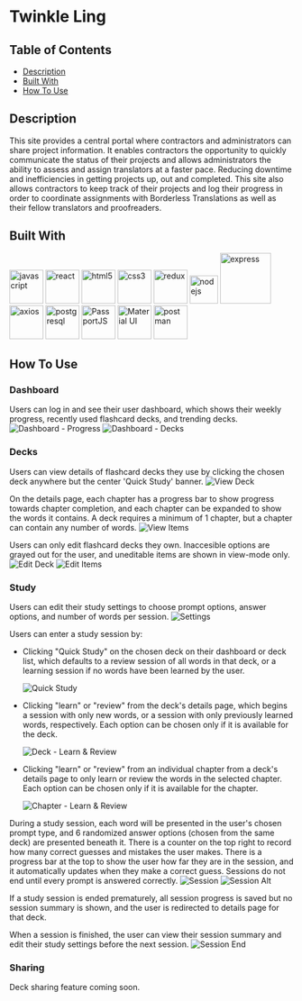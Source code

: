 # Twinkle Ling

<!-- Table of Contents -->
## Table of Contents
<ul dir="auto">
<li><a href="#description">Description</a></li>
<li><a href="#built-with">Built With</a></li>
<li><a href="#usage">How To Use</a></li>
</ul>

## Description
<!-- Description goes here -->
<p dir="auto">
This site provides a central portal where contractors and administrators can share project information. It enables contractors the opportunity to quickly communicate the status of their projects and allows administrators the ability to assess and assign translators at a faster pace. Reducing downtime and inefficiencies in getting projects up, out and completed. 
This site also allows contractors to keep track of their projects and log their progress in order 
to coordinate assignments with Borderless Translations as well as their fellow translators and proofreaders.
</p>

## Built With
<!-- Built With -->
<p><img src="https://raw.githubusercontent.com/devicons/devicon/master/icons/javascript/javascript-original.svg" alt="javascript" width="60" height="60"/> 
<img src="https://upload.wikimedia.org/wikipedia/commons/a/a7/React-icon.svg" alt="react" width="60" height="60"/>
<img src="https://raw.githubusercontent.com/devicons/devicon/master/icons/html5/html5-original-wordmark.svg" alt="html5" width="60" height="60"/>
<img src="https://raw.githubusercontent.com/devicons/devicon/master/icons/css3/css3-original-wordmark.svg" alt="css3" width="60" />
<img src="https://raw.githubusercontent.com/devicons/devicon/master/icons/redux/redux-original.svg" alt="redux" width="60" height="60"/>
<img src="https://raw.githubusercontent.com/devicons/devicon/master/icons/nodejs/nodejs-original-wordmark.svg" alt="nodejs" width="50" height="50"/>
<img src="https://inapp.com/wp-content/uploads/elementor/thumbs/express-js-01-1-q05uw85vt1jqloiy5k82sfy7tgvysgt1uqld8slsbc.png" alt="express" width="90" />
<img src="https://upload.wikimedia.org/wikipedia/commons/thumb/c/c8/Axios_logo_%282020%29.svg/150px-Axios_logo_%282020%29.svg.png" alt="axios" width="60"/>
<img src="https://upload.wikimedia.org/wikipedia/commons/2/29/Postgresql_elephant.svg" alt="postgresql" width="60" height="60">
<img src="https://upload.wikimedia.org/wikipedia/commons/thumb/6/67/Passportjs.svg/240px-Passportjs.svg.png" alt="PassportJS" width="60" height="60"/>
<img src="https://v4.mui.com/static/logo.png" alt="Material UI" width="60" height="60" />
<img src="https://cdn.worldvectorlogo.com/logos/postman.svg" alt="postman" width="60" height="60"/>
</p>


## How To Use

### Dashboard
Users can log in and see their user dashboard, which shows their weekly progress, recently used flashcard decks, and trending decks. 
![Dashboard - Progress](./public/images/progress.png)
![Dashboard - Decks](./public/images/dashboard-decks.png)

### Decks
Users can view details of flashcard decks they use by clicking the chosen deck anywhere but the center 'Quick Study' banner. 
![View Deck](./public/images/deck-details.png)

On the details page, each chapter has a progress bar to show progress towards chapter completion, and each chapter can be expanded to show the words it contains. A deck requires a minimum of 1 chapter, but a chapter can contain any number of words.
![View Items](./public/images/deck-show-items.png)

Users can only edit flashcard decks they own. Inaccesible options are grayed out for the user, and uneditable items are shown in view-mode only.
![Edit Deck](./public/images/deck-settings.png)
![Edit Items](./public/images/deck-edit-items.png)

### Study
Users can edit their study settings to choose prompt options, answer options, and number of words per session.
![Settings](./public/images/edit-settings.png)  

Users can enter a study session by:
<ul>
  <li>Clicking "Quick Study" on the chosen deck on their dashboard or deck list, which defaults to a review session of all words in that deck, or a learning session if no words have been learned by the user.</li>

  ![Quick Study](./public/images/quick-study.png)

  <li>Clicking "learn" or "review" from the deck's details page, which begins a session with only new words, or a session with only previously learned words, respectively. Each option can be chosen only if it is available for the deck.</li>

  ![Deck - Learn & Review](./public/images/review-deck.png)

  <li>Clicking "learn" or "review" from an individual chapter from a deck's details page to only learn or review the words in the selected chapter. Each option can be chosen only if it is available for the chapter.</li>

  ![Chapter - Learn & Review](./public/images/learn-chapter.png)
</ul> 

During a study session, each word will be presented in the user's chosen prompt type, and 6 randomized answer options (chosen from the same deck) are presented beneath it. There is a counter on the top right to record how many correct guesses and mistakes the user makes. There is a progress bar at the top to show the user how far they are in the session, and it automatically updates when they make a correct guess. Sessions do not end until every prompt is answered correctly.
![Session](./public/images/study-session.png) ![Session Alt](./public/images/study-session-2.png)

If a study session is ended prematurely, all session progress is saved but no session summary is shown, and the user is redirected to details page for that deck.

When a session is finished, the user can view their session summary and edit their study settings before the next session.
![Session End](./public/images/session-end.png)

### Sharing
Deck sharing feature coming soon.
